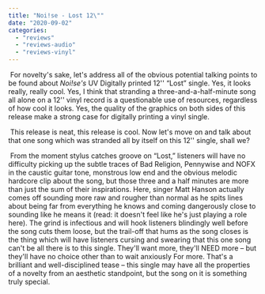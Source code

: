 ```yaml
---
title: "Noi!se - Lost 12\""
date: "2020-09-02"
categories: 
  - "reviews"
  - "reviews-audio"
  - "reviews-vinyl"
---
```


 For novelty's sake, let's address all of the obvious potential talking points to be found about _Noi!se's_ UV Digitally printed 12'' “Lost” single. Yes, it looks really, really cool. Yes, I think that stranding a three-and-a-half-minute song all alone on a 12'' vinyl record is a questionable use of resources, regardless of how cool it looks. Yes, the quality of the graphics on both sides of this release make a strong case for digitally printing a vinyl single.

 This release is neat, this release is cool. Now let's move on and talk about that one song which was stranded all by itself on this 12'' single, shall we?

 From the moment stylus catches groove on “Lost,” listeners will have no difficulty picking up the subtle traces of Bad Religion, Pennywise and NOFX in the caustic guitar tone, monstrous low end and the obvious melodic hardcore clip about the song, but those three and a half minutes are more than just the sum of their inspirations. Here, singer Matt Hanson actually comes off sounding more raw and rougher than normal as he spits lines about being far from everything he knows and coming dangerously close to sounding like he means it (read: it doesn't feel like he's just playing a role here). The grind is infectious and will hook listeners blindingly well before the song cuts them loose, but the trail-off that hums as the song closes is the thing which will have listeners cursing and swearing that this one song can't be all there is to this single. They'll want more, they'll NEED more – but they'll have no choice other than to wait anxiously For more. That's a brilliant and well-disciplined tease – this single may have all the properties of a novelty from an aesthetic standpoint, but the song on it is something truly special.
